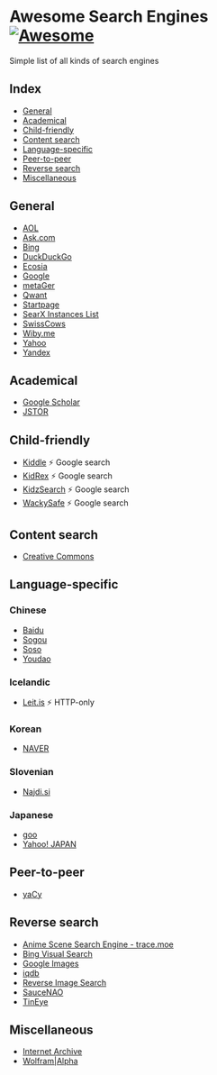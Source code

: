 # Awesome Search Engines [![Awesome](https://awesome.re/badge-flat2.svg)](https://awesome.re)
Simple list of all kinds of search engines

## Index
- [General](#general)
- [Academical](#academical)
- [Child-friendly](#child-friendly)
- [Content search](#content-search)
- [Language-specific](#language-specific)
- [Peer-to-peer](#peer-to-peer)
- [Reverse search](#reverse-search)
- [Miscellaneous](#miscellaneous)

## General
- [AOL](https://www.aol.com/)
- [Ask.com](https://www.ask.com/)
- [Bing](https://www.bing.com/)
- [DuckDuckGo](https://www.duckduckgo.com/)
- [Ecosia](https://www.ecosia.org/)
- [Google](https://www.google.com/)
- [metaGer](https://metager.de/)
- [Qwant](https://www.qwant.com/)
- [Startpage](https://www.startpage.com/)
- [SearX Instances List](https://searx.space/)
- [SwissCows](https://swisscows.com/)
- [Wiby.me](https://wiby.me/)
- [Yahoo](https://yahoo.com)
- [Yandex](https://yandex.com/)

## Academical
- [Google Scholar](https://scholar.google.com/)
- [JSTOR](https://www.jstor.org/)

## Child-friendly
- [Kiddle](https://www.kiddle.co/) :zap: Google search
- [KidRex](https://www.alarms.org/kidrex/) :zap: Google search
- [KidzSearch](https://kidzsearch.com/) :zap: Google search
- [WackySafe](https://wackysafe.com/) :zap: Google search

## Content search
- [Creative Commons](https://search.creativecommons.org/)

## Language-specific
### Chinese
- [Baidu](https://www.baidu.com)
- [Sogou](https://www.sogou.com/)
- [Soso](https://www.soso.com/)
- [Youdao](https://www.youdao.com/)

### Icelandic
- [Leit.is](http://leit.is/) :zap: HTTP-only

### Korean
- [NAVER](https://www.naver.com/)

### Slovenian
- [Najdi.si](https://www.najdi.si/)

### Japanese
- [goo](https://search.goo.ne.jp/)
- [Yahoo! JAPAN](https://www.yahoo.co.jp/)

## Peer-to-peer
- [yaCy](https://yacy.net/)

## Reverse search
- [Anime Scene Search Engine - trace.moe](https://trace.moe/)
- [Bing Visual Search](https://www.bing.com/visualsearch)
- [Google Images](https://images.google.com/)
- [iqdb](https://www.iqdb.org/)
- [Reverse Image Search](https://www.reverseimagesearch.org/)
- [SauceNAO](https://saucenao.com/)
- [TinEye](https://tineye.com/)

## Miscellaneous
- [Internet Archive](https://archive.org/)
- [Wolfram|Alpha](https://www.wolframalpha.com/)
